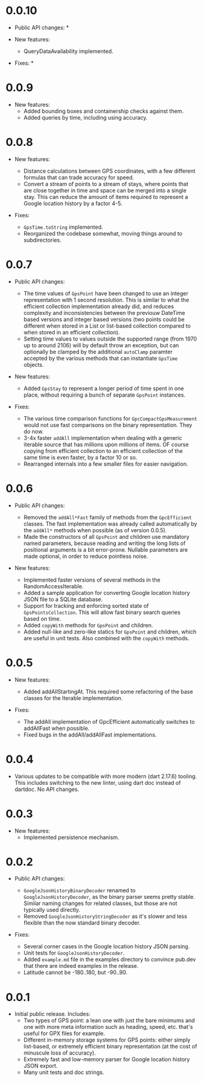 # 0.0.10

* Public API changes:
  * 

* New features:
  * QueryDataAvailability implemented.

* Fixes:
  * 


# 0.0.9

* New features:
  * Added bounding boxes and containership checks against them.
  * Added queries by time, including using accuracy.


# 0.0.8

* New features:
  * Distance calculations between GPS coordinates, with a few different 
    formulas that can trade accuracy for speed.
  * Convert a stream of points to a stream of stays, where points that are
    close together in time and space can be merged into a single stay. This can
    reduce the amount of items required to represent a Google location history
    by a factor 4-5.

* Fixes:
  * ```GpsTime.toString``` implemented.
  * Reorganized the codebase somewhat, moving things around to subdirectories.


# 0.0.7

* Public API changes:
  * The time values of ```GpsPoint``` have been changed to use an integer 
    representation with 1 second resolution. This is similar to what the
    efficient collection implementation already did, and reduces complexity
    and inconsistencies between the previouw DateTime based versions and
    integer based versions (two points could be different when stored in a List
    or list-based collection compared to when stored in an efficient 
    collection).
  * Setting time values to values outside the supported range (from 1970 up
    to around 2106) will by default throw an exception, but can optionally be
    clamped by the additional ```autoClamp``` paramter accepted by the various
    methods that can instantiate ```GpsTime``` objects.

* New features:
  * Added ```GpsStay``` to represent a longer period of time spent in one place,
    without requiring a bunch of separate ```GpsPoint``` instances.

* Fixes:
  * The various time comparison functions for ```GpcCompactGpsMeasurement```
    would not use fast comparisons on the binary representation. They do now.
  * 3-4x faster ```addAll``` implementation when dealing with a generic iterable 
    source that has millions upon millions of items. OF course copying from 
    efficient collection to an efficient collection of the same time is even 
    faster, by a factor 10 or so.
  * Rearranged internals into a few smaller files for easier navigation.


# 0.0.6

* Public API changes:
  * Removed the ```addAll*Fast``` family of methods from the ```GpcEfficient```
   classes. The fast implementation was already called automatically by the
   ```addAll*``` methods when possible (as of version 0.0.5).
  * Made the constructors of all ```GpsPoint``` and children use mandatory 
    named parameters, because reading and writing the long lists of positional
    arguments is a bit error-prone. Nullable parameters are made optional,
    in order to reduce pointless noise.

* New features:
  * Implemented faster versions of several methods in the RandomAccessIterable.
  * Added a sample application for converting Google location history JSON file 
    to a SQLite database.
  * Support for tracking and enforcing sorted state of 
    ```GpsPointsCollection```. This will allow fast binary search queries based
    on time.
  * Added ```copyWith``` methods for ```GpsPoint``` and children.
  * Added null-like and zero-like statics for ```GpsPoint``` and children, which
    are useful in unit tests. Also combined with the ```copyWith``` methods.


# 0.0.5

* New features:
  * Added addAllStartingAt. This required some refactoring of the base 
    classes for the Iterable implementation.

* Fixes:
  * The addAll implementation of GpcEfficient<T> automatically switches to
    addAllFast when possible.
  * Fixed bugs in the addAll/addAllFast implementations.


# 0.0.4

* Various updates to be compatible with more modern (dart 2.17.6) tooling.
  This includes switching to the new linter, using dart doc instead of dartdoc.
  No API changes.


# 0.0.3

* New features:
  * Implemented persistence mechanism.


# 0.0.2

* Public API changes:
  * ```GoogleJsonHistoryBinaryDecoder``` renamed to 
    ```GoogleJsonHistoryDecoder```, as the binary parser seems pretty stable.
    Similar naming changes for related classes, but those are not typically 
    used directly.
  * Removed ```GoogleJsonHistoryStringDecoder``` as it's slower and less
    flexible than the now standard binary decoder.

* Fixes:
  * Several corner cases in the Google location history JSON parsing.
  * Unit tests for ```GoogleJsonHistoryDecoder```.
  * Added ```example.md``` file in the examples directory to convince pub.dev
    that there are indeed examples in the release.
  * Latitude cannot be -180..180, but -90..90.


# 0.0.1

* Initial public release. Includes:
  * Two types of GPS point: a lean one with just the bare minimums and one
    with more meta information such as heading, speed, etc. that's useful for
    GPX files for example.
  * Different in-memory storage systems for GPS points: either simply 
    list-based, or extremely efficient binary representation (at the cost of
    minuscule loss of accuracy).
  * Extremely fast and low-memory parser for Google location history JSON
    export.
  * Many unit tests and doc strings.
